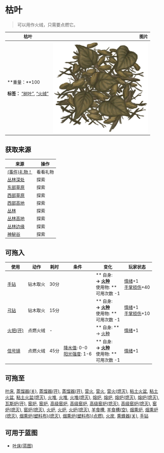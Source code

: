 # 枯叶  
> 可以用作火绒，只需要点燃它。  
  
  枯叶  |   图片   
 ----  |  ----:   
 **重量：**100<br><br>**标签：**	[“树叶”](tag_Leaves.md), [“火绒”](tag_Tinder.md)  |  ![](Sprite/Tinder.png)   
  
## 获取来源  
来源  |  操作  
----  |  ----  
[(事件)礼物！](Event_MacaqueFriendGift.md)  |  看看礼物  
[丛林深处](DeepJungle.md)  |  探索  
[东部草原](GrasslandsE.md)  |  探索  
[西部草原](GrasslandsW.md)  |  探索  
[西部高地](HighlandsWestern.md)  |  探索  
[丛林](Jungle.md)  |  探索  
[丛林高地](JungleHighlands.md)  |  探索  
[丛林边缘](Outskirts.md)  |  探索  
[神秘谷](SecretValley.md)  |  探索  
## 可拖入  
使用  |  动作  |  耗时  |  条件  |  变化  |  玩家状态  
----  |  ----  |  ----  |  ----  |  ----  |  ----  
[手钻](HandDrill.md)  |  钻木取火  |  30分  |    |  ** 自身: **<br>→ [火种](TinderLit.md)<br>** 使用物: **<br>可用次数  -1  |  [情绪](Morale.md)+1<br>[手掌损伤](HandDamage.md)+40  
[弓钻](BowDrill.md)  |  钻木取火  |  15分  |    |  ** 自身: **<br>→ [火种](TinderLit.md)<br>** 使用物: **<br>可用次数  -1  |  [情绪](Morale.md)+1<br>[手掌损伤](HandDamage.md)+10  
[火把(开)](TorchOn.md)  |  点燃火绒  |  -  |    |  ** 自身: **<br>→ [火种](TinderLit.md)  |  [情绪](Morale.md)+1  
[信号镜](SignalingMirror.md)  |  点燃火绒  |  45分  |  [降水值](RainValue.md): 0-0<br>[阳光强度](SunStrength.md): 1-6  |  ** 自身: **<br>→ [火种](TinderLit.md)<br>** 使用物: **<br>可用次数  -1  |  [情绪](Morale.md)+1  
## 可拖至  
[叶床](LeafBed.md), [蒸馏器(关)](AlembicOff.md), [蒸馏器(开)](AlembicOn.md), [蒸馏器(开)](AlembicOn.md), [营火](Campfire.md), [营火](Campfire.md), [营火(熄灭)](CampfireExtinguished.md), [粘土火盆](ClayFirePit.md), [粘土火盆](ClayFirePit.md), [粘土火盆(熄灭)](ClayFirePitExtinguished.md), [火堆](Fire.md), [火堆](Fire.md), [火堆(熄灭)](FireExtinguished.md), [熔炉](Forge.md), [熔炉](Forge.md), [熔炉(熄灭)](ForgeExtinguished.md), [熔炉(熄灭)](ForgeExtinguished.md), [瓦斯炉(开)](GasCookerOn.md), [窑炉](Kiln.md), [窑炉](Kiln.md), [高级窑炉](KilnAdvanced.md), [高级窑炉](KilnAdvanced.md), [高级窑炉(熄灭)](KilnAdvancedExtinguished.md), [高级窑炉(熄灭)](KilnAdvancedExtinguished.md), [窑炉(熄灭)](KilnExtinguished.md), [窑炉(熄灭)](KilnExtinguished.md), [火炉](Stove.md), [火炉](Stove.md), [火炉(熄灭)](StoveExtinguished.md), [羊食槽](GoatFeeder.md), [羊食槽(空)](GoatFeederEmpty.md), [烟熏炉](Smoker.md), [烟熏炉(熄灭)](SmokerExtinguished.md), [烟熏炉(塑料布)(熄灭)](SmokerExtinguishedPlastic.md), [烟熏炉(塑料布)(点燃)](SmokerPlastic.md), [火炭](Embers.md), [熏蜂器(关)](BeeSmokerOff.md), [手钻](FirePlow.md)  
## 可用于蓝图  
- [叶床(蓝图)](Bp_Leafbed.md)  
  
  
